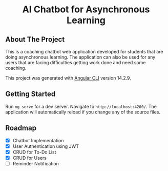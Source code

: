<div align="center">
<h1 align="center">AI Chatbot for Asynchronous Learning</h1>
</div>

## About The Project

This is a coaching chatbot web application developed for students that are doing asynchronous learning. The application can also be used for any users that are facing difficulties getting work done and need some coaching. 

This project was generated with [Angular CLI](https://github.com/angular/angular-cli) version 14.2.9.

## Getting Started

Run `ng serve` for a dev server. Navigate to `http://localhost:4200/`. The application will automatically reload if you change any of the source files.

## Roadmap

- [x] Chatbot Implementation
- [x] User Authentication using JWT
- [x] CRUD for To-Do List
- [x] CRUD for Users
- [ ] Reminder Notification
